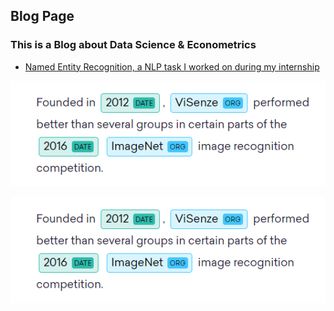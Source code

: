 ## Blog Page

### This is a Blog about Data Science & Econometrics

- [Named Entity Recognition, a NLP task I worked on during my internship](https://github.com/ArmandGiraud/ArmandGiraud.github.io/blob/master/ner.md)


<img src="/images/ner.PNG" alt="HTML5 Icon" >

![image](https://github.com/ArmandGiraud/ArmandGiraud.github.io/blob/master/images/ner.PNG)
